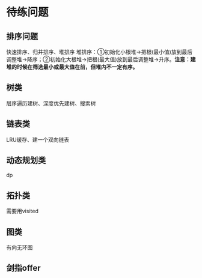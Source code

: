 # 待练问题

## 排序问题
快速排序、归并排序、堆排序
堆排序：①初始化小根堆->把根(最小值)放到最后调整堆->降序；②初始化大根堆->把根(最大值)放到最后调整堆->升序。**注意：建堆的时候在筛选最小或最大值在前，但堆内不一定有序。**

## 树类
层序遍历建树、深度优先建树、搜索树

## 链表类
LRU缓存、建一个双向链表

## 动态规划类
dp

## 拓扑类
需要用visited

## 图类
有向无环图

## 剑指offer
